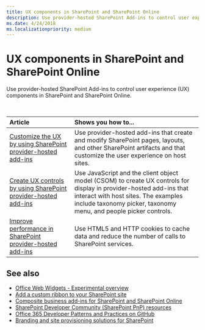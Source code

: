 ```yaml
---
title: UX components in SharePoint and SharePoint Online
description: Use provider-hosted SharePoint Add-ins to control user experience (UX) components in SharePoint and SharePoint Online. 
ms.date: 4/24/2018
ms.localizationpriority: medium
---
```


# UX components in SharePoint and SharePoint Online

Use provider-hosted SharePoint Add-ins to control user experience (UX) components in SharePoint and SharePoint Online.

<br/>

|Article|Shows you how to...|
|:-----|:-----|
|[Customize the UX by using SharePoint provider-hosted add-ins](customize-the-ux-by-using-sharepoint-provider-hosted-add-ins.md)|Use provider-hosted add-ins that create and modify SharePoint pages, layouts, and other SharePoint artifacts and that customize the user experience on host sites.|
|[Create UX controls by using SharePoint provider-hosted add-ins](create-ux-controls-by-using-sharepoint-provider-hosted-add-ins.md)|Use JavaScript and the client object model (CSOM) to create UX controls for display in provider-hosted add-ins that interact with host sites. The examples include taxonomy picker, taxonomy menu, and people picker controls.|
|[Improve performance in SharePoint provider-hosted add-ins](improve-performance-in-sharepoint-provider-hosted-add-ins.md)|Use HTML5 and HTTP cookies to cache data and reduce the number of calls to SharePoint services.|

## See also

- [Office Web Widgets - Experimental overview](../sp-add-ins/office-web-widgetsexperimental-overview.md)	
- [Add a custom ribbon to your SharePoint site](Add-a-custom-ribbon-to-your-SharePoint-site.md)   
- [Composite business add-ins for SharePoint and SharePoint Online](composite-business-apps-for-sharepoint.md)
- [SharePoint Developer Community (SharePoint PnP) resources](../community/community.md)  
- [Office 365 Developer Patterns and Practices on GitHub](https://github.com/SharePoint/PnP)
- [Branding and site provisioning solutions for SharePoint](branding-and-site-provisioning-solutions-for-sharepoint.md)
